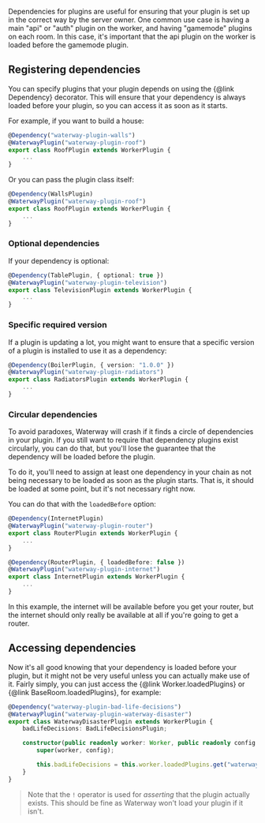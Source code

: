 Dependencies for plugins are useful for ensuring that your plugin is set up in the correct way by the server owner. One common use case is having a main "api" or "auth" plugin on the worker, and having "gamemode" plugins on each room. In this case, it's important that the api plugin on the worker is loaded before the gamemode plugin.

## Registering dependencies
You can specify plugins that your plugin depends on using the {@link Dependency} decorator. This will ensure that your dependency is always loaded before your plugin, so you can access it as soon as it starts.

For example, if you want to build a house:
```ts
@Dependency("waterway-plugin-walls")
@WaterwayPlugin("waterway-plugin-roof")
export class RoofPlugin extends WorkerPlugin {
    ...
}
```

Or you can pass the plugin class itself:
```ts
@Dependency(WallsPlugin)
@WaterwayPlugin("waterway-plugin-roof")
export class RoofPlugin extends WorkerPlugin {
    ...
}
```

### Optional dependencies
If your dependency is optional:
```ts
@Dependency(TablePlugin, { optional: true })
@WaterwayPlugin("waterway-plugin-television")
export class TelevisionPlugin extends WorkerPlugin {
    ...
}
```

### Specific required version
If a plugin is updating a lot, you might want to ensure that a specific version of a plugin is installed to use it as a dependency:
```ts
@Dependency(BoilerPlugin, { version: "1.0.0" })
@WaterwayPlugin("waterway-plugin-radiators")
export class RadiatorsPlugin extends WorkerPlugin {
    ...
}
```

### Circular dependencies
To avoid paradoxes, Waterway will crash if it finds a circle of dependencies in your plugin. If you still want to require that dependency plugins exist circularly, you can do that, but you'll lose the guarantee that the dependency will be loaded before the plugin.

To do it, you'll need to assign at least one dependency in your chain as not being necessary to be loaded as soon as the plugin starts. That is, it should be loaded at some point, but it's not necessary right now.

You can do that with the `loadedBefore` option:
```ts
@Dependency(InternetPlugin)
@WaterwayPlugin("waterway-plugin-router")
export class RouterPlugin extends WorkerPlugin {
    ...
}
```

```ts
@Dependency(RouterPlugin, { loadedBefore: false })
@WaterwayPlugin("waterway-plugin-internet")
export class InternetPlugin extends WorkerPlugin {
    ...
}
```

In this example, the internet will be available before you get your router, but the internet should only really be available at all if you're going to get a router.

## Accessing dependencies
Now it's all good knowing that your dependency is loaded before your plugin, but it might not be very useful unless you can actually make use of it. Fairly simply, you can just access the {@link Worker.loadedPlugins} or {@link BaseRoom.loadedPlugins}, for example:
```ts
@Dependency("waterway-plugin-bad-life-decisions")
@WaterwayPlugin("waterway-plugin-waterway-disaster")
export class WaterwayDisasterPlugin extends WorkerPlugin {
    badLifeDecisions: BadLifeDecisionsPlugin;

    constructor(public readonly worker: Worker, public readonly config: any) {
        super(worker, config);

        this.badLifeDecisions = this.worker.loadedPlugins.get("waterway-plugin-bad-life-decisions")!;
    }
}
```

> Note that the `!` operator is used for _asserting_ that the plugin actually exists. This should be fine as Waterway won't load your plugin if it isn't.
